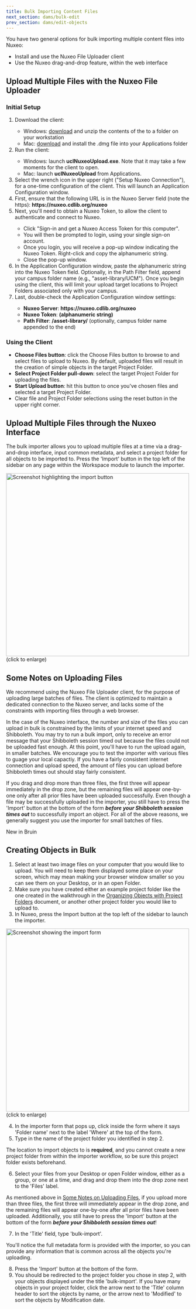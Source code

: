 ```yaml
---
title: Bulk Importing Content Files
next_section: dams/bulk-edit
prev_section: dams/edit-objects
---
```


You have two general options for bulk importing multiple content files into Nuxeo:

* Install and use the Nuxeo File Uploader client
* Use the Nuxeo drag-and-drop feature, within the web interface


## Upload Multiple Files with the Nuxeo File Uploader

### Initial Setup

<ol>
<li>Download the client:</li>

<ul>
<li>Windows: <a href="http://dscl-dev.cdlib.org/nuxeo_client/uclNuxeoUpload.zip">download</a> and unzip the contents of the to a folder on your workstation</li>
<li>Mac: <a href="http://dscl-dev.cdlib.org/nuxeo_client/uclNuxeoUpload.dmg">download</a> and install the .dmg file into your Applications folder</li>
</ul>

<li>Run the client:</li>

<ul>
<li>Windows: launch <b>uclNuxeoUpload.exe</b>.  Note that it may take a few moments for the client to open.</li>
<li>Mac: launch <b>uclNuxeoUpload</b> from Applications.</li>
</ul>

<li>Select the wrench icon in the upper right ("Setup Nuxeo Connection"), for a one-time configuration of the client.  This will launch an Application Configuration window.</li>
<li>First, ensure that the following URL is in the Nuxeo Server field (note the https): <b>https://nuxeo.cdlib.org/nuxeo</b></li>
<li>Next, you'll need to obtain a Nuxeo Token, to allow the client to authenticate and connect to Nuxeo.</li>
 <ul>
 <li>Click "Sign-in and get a Nuxeo Access Token for this computer".</li>  
 <li>You will then be prompted to login, using your single sign-on account.</li>  
 <li>Once you login, you will receive a pop-up window indicating the Nuxeo Token.  Right-click and copy the alphanumeric string.</li>
 <li>Close the pop-up window.</li>
 </ul>

<li>In the Application Configuration window, paste the alphanumeric string into the Nuxeo Token field.	Optionally, in the Path Filter field, append your campus folder name (e.g., "asset-library/UCM").  Once you begin using the client, this will limit your upload target locations to Project Folders associated only with your campus.</li>
<li>Last, double-check the Application Configuration window settings:</li>

<ul>
<li><b>Nuxeo Server</b>:		<b>https://nuxeo.cdlib.org/nuxeo</b></li>
<li><b>Nuxeo Token</b>: 		<b>(alphanumeric string)</b></li>
<li><b>Path Filter</b>:		<b>/asset-library/</b>  (optionally, campus folder name appended to the end)</li>
</ul>
</ol>

### Using the Client

<ul>
<li><b>Choose Files button</b>: click the Choose Files button to browse to and select files to upload to Nuxeo.  By default, uploaded files will result in the creation of simple objects in the target Project Folder.</li>
<li><b>Select Project Folder pull-down</b>: select the target Project Folder for uploading the files.</li>
<li><b>Start Upload button</b>: hit this button to once you've chosen files and selected a target Project Folder.</li>
<li>Clear file and Project Folder selections using the reset button in the upper right corner.</li>
</ul>

## Upload Multiple Files through the Nuxeo Interface

The bulk importer allows you to upload multiple files at a time via a drag-and-drop interface, input common metadata, and select a project folder for all objects to be imported to. Press the 'Import' button in the top left of the sidebar on any page within the Workspace module to launch the importer. 

<a class="img-popup" href="{{ site.url }}{{ site.baseurl }}/images/import-button.png">
  <img src="{{ site.url }}{{ site.baseurl }}/images/import-button.png" alt="Screenshot highlighting the import button" style="width: 500px">
</a>
<br>(click to enlarge)

## Some Notes on Uploading Files

We recommend using the Nuxeo File Uploader client, for the purpose of uploading large batches of files.  The client is optimized to maintain a dedicated connection to the Nuxeo server, and lacks some of the constraints with importing files through a web browser.

In the case of the Nuxeo interface, the number and size of the files you can upload in bulk is constrained by the limits of your internet speed and Shibboleth. You may try to run a bulk import, only to receive an error message that your Shibboleth session timed out because the files could not be uploaded fast enough. At this point, you'll have to run the upload again, in smaller batches. We encourage you to test the importer with various files to guage your local capactiy. If you have a fairly consistent internet connection and upload speed, the amount of files you can upload before Shibboleth times out should stay fairly consistent. 

If you drag and drop more than three files, the first three will appear immediately in the drop zone, but the remaining files will appear one-by-one only after all prior files have been uploaded successfully. Even though a file may be successfully uploaded in the importer, you still have to press the 'Import' button at the bottom of the form <b><i>before your Shibboleth session times out</i></b> to successfully import an object. For all of the above reasons, we generally suggest you use the importer for small batches of files.

<div class="walkthrough new">New in Bruin</div>

## Creating Objects in Bulk

1. Select at least two image files on your computer that you would like to upload. You will need to keep them displayed some place on your screen, which may mean making your browser window smaller so you can see them on your Desktop, or in an open Folder. 
2. Make sure you have created either an example project folder like the one created in the walkthrough in the <a href="{{ site.url }}{{ site.baseurl}}/docs/dams/organization/">Organizing Objects with Project Folders</a> document, or another other project folder you would like to upload to. 
3. In Nuxeo, press the Import button at the top left of the sidebar to launch the importer. 

<a class="img-popup" href="{{ site.url }}{{ site.baseurl }}/images/import-form.png">
  <img src="{{ site.url }}{{ site.baseurl }}/images/import-form.png" alt="Screenshot showing the import form" style="width: 500px">
</a>
<br>(click to enlarge)

<ol start="4">
  <li>In the importer form that pops up, click inside the form where it says 'Folder name' next to the label 'Where' at the top of the form. </li>
  <li>Type in the name of the project folder you identified in step 2. </li>
</ol>

<div class="note"><p>The location to import objects to is <b>required</b>, and you cannot create a new project folder from within the importer workflow, so be sure this project folder exists beforehand.</p></div>

<ol start="6">
<li>Select your files from your Desktop or open Folder window, either as a group, or one at a time, and drag and drop them into the drop zone next to the 'Files' label. </li>
</ol>

<div class="note"><p>As mentioned above in <a href="{{ site.url }}{{ site.baseurl }}/docs/dams/bulk-import/#some-notes-on-uploading-files" class="notelink">Some Notes on Uploading Files</a>, if you upload more than three files, the first three will immediately appear in the drop zone, and the remaining files will appear one-by-one after all prior files have been uploaded. Additionally, you still have to press the 'Import' button at the bottom of the form <b><i>before your Shibboleth session times out</i></b>!</p></div>

<ol start="7"> <li>In the 'Title' field, type 'bulk-import'.</li></ol>

<div class="note"><p>You'll notice the full metadata form is provided with the importer, so you can provide any information that is common across all the objects you're uploading.</p></div>

<ol start="8">
<li>Press the 'Import' button at the bottom of the form. </li>
<li>You should be redirected to the project folder you chose in step 2, with your objects displayed under the title 'bulk-import'. If you have many objects in your project folder, click the arrow next to the 'Title' column header to sort the objects by name, or the arrow next to 'Modified' to sort the objects by Modification date.</li>
</ol>
